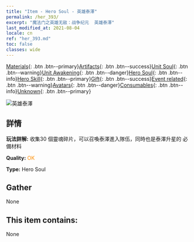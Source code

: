 ```yaml
---
title: "Item - Hero Soul - 英雄泰澤"
permalink: /her_393/
excerpt: "魔法门之英雄无敌：战争纪元  英雄泰澤"
last_modified_at: 2021-08-04
locale: cn
ref: "her_393.md"
toc: false
classes: wide
---
```

 [Materials](/ItemsCN/){: .btn .btn--primary}[Artifacts](/ItemsCN/Artifacts/){: .btn .btn--success}[Unit Soul](/ItemsCN/UnitSoul/){: .btn .btn--warning}[Unit Awakening](/ItemsCN/UnitAwakening/){: .btn .btn--danger}[Hero Soul](/ItemsCN/HeroSoul/){: .btn .btn--info}[Hero Skill](/ItemsCN/HeroSkill/){: .btn .btn--primary}[Gift](/ItemsCN/Gift/){: .btn .btn--success}[Event related](/ItemsCN/Events/){: .btn .btn--warning}[Avatars](/ItemsCN/Avatars/){: .btn .btn--danger}[Consumables](/ItemsCN/Consumables/){: .btn .btn--info}[Unknown](/ItemsCN/Unknown/){: .btn .btn--primary}

 ![英雄泰澤](/images/h/h_Tazar.jpg)

## 詳情
 **玩法詳解:** 收集30 個靈魂碎片，可以召喚泰澤進入隊伍，同時也是泰澤升星的 必備材料

 **Quality:** <span style="color: #FF8C00">OK</span>

 **Type:** Hero Soul

## Gather

  None

## This item contains:

  None

